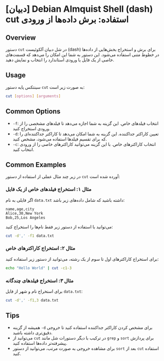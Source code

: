 # [دبیان] Debian Almquist Shell (dash) cut استفاده: برش داده‌ها از ورودی

## Overview
دستور `cut` در شل دبیان آلکوئیست (dash) برای برش و استخراج بخش‌هایی از داده‌ها در خطوط متنی استفاده می‌شود. این دستور به شما این امکان را می‌دهد که قسمت‌های خاصی از یک فایل یا ورودی استاندارد را انتخاب و نمایش دهید.

## Usage
سینتکس پایه دستور `cut` به صورت زیر است:

```bash
cut [options] [arguments]
```

## Common Options
- `-f`: انتخاب فیلدهای خاص. این گزینه به شما اجازه می‌دهد تا فیلدهای مشخصی را از ورودی استخراج کنید.
- `-d`: تعیین کاراکتر جداکننده. این گزینه به شما امکان می‌دهد تا کاراکتر جداکننده‌ای را که برای تقسیم فیلدها استفاده می‌شود، مشخص کنید.
- `-c`: انتخاب کاراکترهای خاص. با این گزینه می‌توانید کاراکترهای خاصی را از ورودی انتخاب کنید.

## Common Examples
در زیر چند مثال عملی از استفاده از دستور `cut` آورده شده است:

### مثال ۱: استخراج فیلدهای خاص از یک فایل
اگر فایلی به نام `data.txt` داشته باشید که شامل داده‌های زیر باشد:
```
name,age,city
Alice,30,New York
Bob,25,Los Angeles
```
می‌توانید با استفاده از دستور زیر فقط نام‌ها را استخراج کنید:
```bash
cut -d',' -f1 data.txt
```

### مثال ۲: استخراج کاراکترهای خاص
برای استخراج کاراکترهای اول تا سوم از یک رشته، می‌توانید از دستور زیر استفاده کنید:
```bash
echo "Hello World" | cut -c1-3
```

### مثال ۳: استخراج فیلدهای چندگانه
برای استخراج نام و شهر از فایل `data.txt`:
```bash
cut -d',' -f1,3 data.txt
```

## Tips
- همیشه از گزینه `-d` برای مشخص کردن کاراکتر جداکننده استفاده کنید تا خروجی دقیق‌تری داشته باشید.
- می‌توانید از `cut` در ترکیب با دیگر دستورات شل مانند `grep` و `sort` برای پردازش پیشرفته‌تر داده‌ها استفاده کنید.
- برای مشاهده خروجی به صورت مرتب، می‌توانید از دستور `sort` بعد از `cut` استفاده کنید.
